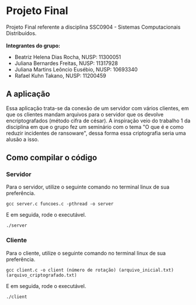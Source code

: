 # Projeto Final
Projeto Final referente a disciplina SSC0904 - Sistemas Computacionais Distribuídos.
<br>
<br>
<b>Integrantes do grupo:</b>

<ul>
<li>Beatriz Helena Dias Rocha, NUSP: 11300051</li>
<li>Juliana Bernardes Freitas, NUSP: 11317928</li>
<li>Juliana Martins Leôncio Eusébio, NUSP: 10693340</li>
<li>Rafael Kuhn Takano, NUSP: 11200459</li>
</ul>
 
## A aplicação
Essa aplicação trata-se da conexão de um servidor com vários clientes, em que os clientes mandam arquivos para o servidor que os devolve encriptografados (método cifra de césar). A inspiração veio do trabalho 1 da disciplina em que o grupo fez um seminário com o tema "O que é e como reduzir incidentes de ransoware", dessa forma essa criptografia seria uma alusão a isso. 
 
## Como compilar o código

### Servidor
Para o servidor, utilize o seguinte comando no terminal linux de sua preferência.
  
`gcc server.c funcoes.c -pthread -o server`
  
E em seguida, rode o executável.
  
`./server`
  
### Cliente
  
Para o cliente, utilize o seguinte comando no terminal linux de sua preferência.

`gcc client.c -o client (número de rotação) (arquivo_inicial.txt) (arquivo_criptografado.txt)`
  
 E em seguida, rode o executável.
  
`./client`
